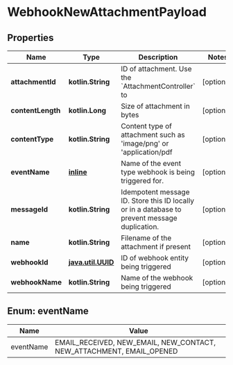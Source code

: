 
# WebhookNewAttachmentPayload

## Properties
Name | Type | Description | Notes
------------ | ------------- | ------------- | -------------
**attachmentId** | **kotlin.String** | ID of attachment. Use the &#x60;AttachmentController&#x60; to |  [optional]
**contentLength** | **kotlin.Long** | Size of attachment in bytes |  [optional]
**contentType** | **kotlin.String** | Content type of attachment such as &#39;image/png&#39; or &#39;application/pdf |  [optional]
**eventName** | [**inline**](#EventNameEnum) | Name of the event type webhook is being triggered for. |  [optional]
**messageId** | **kotlin.String** | Idempotent message ID. Store this ID locally or in a database to prevent message duplication. |  [optional]
**name** | **kotlin.String** | Filename of the attachment if present |  [optional]
**webhookId** | [**java.util.UUID**](java.util.UUID) | ID of webhook entity being triggered |  [optional]
**webhookName** | **kotlin.String** | Name of the webhook being triggered |  [optional]


<a name="EventNameEnum"></a>
## Enum: eventName
Name | Value
---- | -----
eventName | EMAIL_RECEIVED, NEW_EMAIL, NEW_CONTACT, NEW_ATTACHMENT, EMAIL_OPENED



